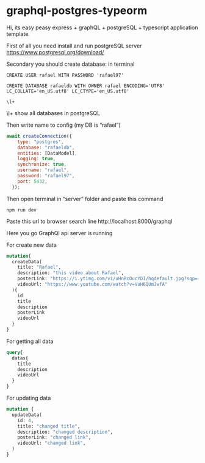 # graphql-postgres-typeorm

Hi, its easy peasy express + graphQL + postgreSQL + typescript application template.

First of all you need install and run postgreSQL server https://www.postgresql.org/download/

Secondary you should create database:
in terminal


```
CREATE USER rafael WITH PASSWORD 'rafael97'

CREATE DATABASE rafaeldb WITH OWNER rafael ENCODING='UTF8' LC_COLLATE='en_US.utf8' LC_CTYPE='en_US.utf8'

\l+
```
\l+ show all databases in postgreSQL

Then write name to config (my DB is “rafael”)
```js
await createConnection({
    type: "postgres",
    database: "rafaeldb",
    entities: [DataModel],
    logging: true,
    synchronize: true,
    username: "rafael",
    password: "rafael97",
    port: 5432,
  });
```

Then open terminal in “server” folder and paste this command 
```
npm run dev
```

Paste this url to browser search line 
http://localhost:8000/graphql 

Here you go GraphQl api server is running 

For create new data 

```graphql
mutation{
  createData(
    title: "Rafael", 
    description: "this video about Rafael", 
    posterLink: "https://i.ytimg.com/vi/uHnRcOucYDI/hqdefault.jpg?sqp=-oaymwEcCNACELwBSFXyq4qpAw4IARUAAIhCGAFwAcABBg==&rs=AOn4CLB0e6EddvWYjntzLrugAPTlM3Xh-Q", 
    videoUrl: "https://www.youtube.com/watch?v=VuH6QUmJwfA"
  ){
    id
    title
    description
    posterLink
    videoUrl
  }
}

```

For getting all data
```graphql
query{
  datas{
    title
    description
    videoUrl
  }
}
```

For updating data
```graphql
mutation {
  updateData(
    id: 4,
    title: "changed title",
    description: "changed description", 
    posterLink: "changed link", 
    videoUrl: "changed link",
  )
}
```



